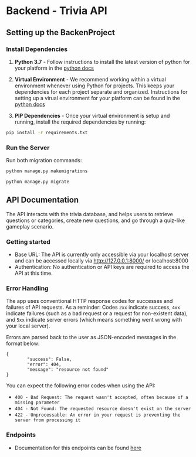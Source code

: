# Backend - Trivia API

## Setting up the BackenProject

### Install Dependencies

1. **Python 3.7** - Follow instructions to install the latest version of python for your platform in the [python docs](https://docs.python.org/3/using/unix.html#getting-and-installing-the-latest-version-of-python)

2. **Virtual Environment** - We recommend working within a virtual environment whenever using Python for projects. This keeps your dependencies for each project separate and organized. Instructions for setting up a virual environment for your platform can be found in the [python docs](https://packaging.python.org/guides/installing-using-pip-and-virtual-environments/)

3. **PIP Dependencies** - Once your virtual environment is setup and running, install the required dependencies by running:

```bash
pip install -r requirements.txt
```

### Run the Server

Run both migration commands:

```bash
python manage.py makemigrations
```

```bash
python manage.py migrate
```

## API Documentation
The API interacts with the trivia database, and helps users to retrieve questions or categories, create new questions, and go through a quiz-like gameplay scenario.

### Getting started
- Base URL: The API is currently only accessible via your localhost server and can be accessed locally via http://127.0.0.1:8000/ or localhost:8000
- Authentication: No authentication or API keys are required to access the API at this time.

### Error Handling
The app uses conventional HTTP response codes for successes and failures of API requests. As a reminder: Codes `2xx` indicate success, `4xx` indicate failures (such as a bad request or a request for non-existent data), and `5xx` indicate server errors (which means something went wrong with your local server).

Errors are parsed back to the user as JSON-encoded messages in the format below:

    {
            "success": False,
            "error": 404,
            "message": "resource not found"
    }

You can expect the following error codes when using the API:
+ `400 - Bad Request: The request wasn't accepted, often because of a missing parameter`
+ `404 - Not Found: The requested resource doesn't exist on the server`
+ `422 - Unprocessable: An error in your request is preventing the server from processing it`

### Endpoints

-    Documentation for this endpoints can be found [here](https://documenter.getpostman.com/view/20677030/2s8YekQaJL)

